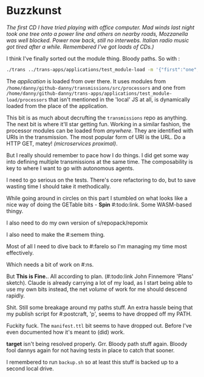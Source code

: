 # Buzzkunst

*The first CD I have tried playing with office computer. Mad winds last night took one tree onto a power line and others on nearby roads, Mozzanella was well blocked. Power now back, still no interwebs. Italian radio music got tired after a while. Remembered I've got loads of CDs.)*

I think I've finally sorted out the module thing. Bloody paths. So with :
```sh
./trans ../trans-apps/applications/test_module-load -m '{"first":"one","second":"two"}'
```

The *application* is loaded from over there. It uses modules from `/home/danny/github-danny/transmissions/src/processors` and one from `/home/danny/github-danny/trans-apps/applications/test_module-load/processors` that isn't mentioned in the 'local' JS at all, is dynamically loaded from the place of the application.

This bit is as much about decrufting the `transmissions` repo as anything. The next bit is where it'll star getting fun. Working in a similar fashion, the processor modules can be loaded from *anywhere*. They are identified with URIs in the transmission. The most popular form of URI is the URL. Do a HTTP GET, matey! *(microservices proximal)*.

But I really should remember to pace how I do things. I did get some way into defining multiple transmissions at the same time. The composability is key to where I want to go with autonomous agents.

I need to go serious on the tests. There's core refactoring to do, but to save wasting time I should take it methodically.

While going around in circles on this part I stumbled on what looks like a nice way of doing the GETable bits - **Spin** #:todo:link. Some WASM-based thingy.

I also need to do my own version of s/repopack/repomix

I also need to make the #:semem thing.

Most of all I need to dive back to #:farelo so I'm managing my time most effectively.

Which needs a bit of work on #:ns.

But **This is Fine.**. All according to plan. (#:todo:link John Finnemore 'Plans' sketch). Claude is already carrying a lot of my load, as I start being able to use my own bits instead, the net *volume* of work for me should descend rapidly.

Shit. Still some breakage around my paths stuff. An extra hassle being that my publish script for #:postcraft, 'p', seems to have dropped off my PATH.

Fuckity fuck. The `manifest.ttl` bit seems to have dropped out. Before I've even documented how it's meant to (did) work.

**target** isn't being resolved properly. Grr. Bloody path stuff again. Bloody fool dannys again for not having tests in place to catch that sooner.

I remembered to run `backup.sh` so at least this stuff is backed up to a second local drive.
